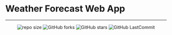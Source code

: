 # Weather Forecast Web App
---
<div align="center">

   ![repo size](https://img.shields.io/github/repo-size/gmpsankalpa/Weather-Forecast-Web-App?label=Repo%20Size&style=for-the-badge&labelColor=black&color=20bf6b)
   ![GitHub forks](https://img.shields.io/github/forks/gmpsankalpa/Weather-Forecast-Web-App?&labelColor=black&color=0fb9b1&style=for-the-badge)
   ![GitHub stars](https://img.shields.io/github/stars/gmpsankalpa/Weather-Forecast-Web-App?&labelColor=black&color=f7b731&style=for-the-badge)
   ![GitHub LastCommit](https://img.shields.io/github/last-commit/gmpsankalpa/Weather-Forecast-Web-App?logo=github&labelColor=black&color=d1d8e0&style=for-the-badge)

</div>